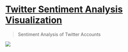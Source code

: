 # [Twitter Sentiment Analysis Visualization][site-url]
>Sentiment Analysis of Twitter Accounts

![](screenshot.png)

[site-url]: "https://tsa-webapp.herokuapp.com/"
